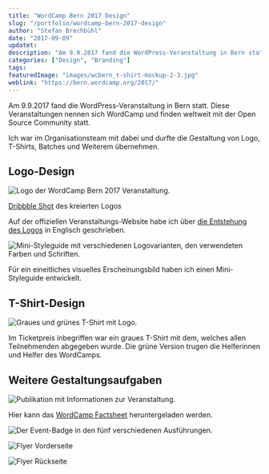 ```yaml
---
title: "WordCamp Bern 2017 Design"
slug: "/portfolio/wordcamp-bern-2017-design"
author: "Stefan Brechbühl"
date: "2017-09-09"
updatet:
description: "Am 9.9.2017 fand die WordPress-Veranstaltung in Bern statt. Ich war im Organisationsteam mit dabei und durfte die Gestaltung von Logo, T-Shirts, Batches und Weiterem übernehmen."
categories: ["Design", "Branding"]
tags:
featuredImage: "images/wcbern_t-shirt-mockup-2-3.jpg"
weblink: "https://bern.wordcamp.org/2017/"
---
```

Am 9.9.2017 fand die WordPress-Veranstaltung in Bern statt. Diese Veranstaltungen nennen sich WordCamp und finden weltweit mit der Open Source Community statt.

Ich war im Organisationsteam mit dabei und durfte die Gestaltung von Logo, T-Shirts, Batches und Weiterem übernehmen.

## Logo-Design

![Logo der WordCamp Bern 2017 Veranstaltung.](images/wordcampbern2017_logo.jpg)

[Dribbble Shot](https://dribbble.com/shots/4264624-WordCamp-Bern-2017) des kreierten Logos

Auf der offiziellen Veranstaltungs-Website habe ich über [die Entstehung des Logos](https://2017.bern.wordcamp.org/2017/06/the-story-of-the-wordcamp-bern-logo/) in Englisch geschrieben.

![Mini-Styleguide mit verschiedenen Logovarianten, den verwendeten Farben und Schriften.](images/cd_wcbern.jpg "Logos, Farben und Typografie")

Für ein eineitliches visuelles Erscheinungsbild haben ich einen Mini-Styleguide entwickelt.

## T-Shirt-Design

![Graues und grünes T-Shirt mit Logo.](images/wcbern_t-shirt-mockup-2-3.jpg "Mockup des T-Shirt-Designs")

Im Ticketpreis inbegriffen war ein graues T-Shirt mit dem, welches allen Teilnehmenden abgegeben wurde. Die grüne Version trugen die Helferinnen und Helfer des WordCamps.

## Weitere Gestaltungsaufgaben

![Publikation mit Informationen zur Veranstaltung.](images/mockup_factsheet_wcbrn.jpg "WordCamp Factsheet, welches im Vorfeld veröffentlicht wurde.")

Hier kann das [WordCamp Factsheet](https://2017.bern.wordcamp.org/files/2017/04/factsheet_wcbern.pdf) heruntergeladen werden.

![Der Event-Badge in den fünf verschiedenen Ausführungen.](images/say-hi.png "Badges in den verschiedenen Ausführungen. Wer bei der Anmeldung angab das erste Mal an einem WordCamp teilzunehmen, hatte die Markierung «Say hi!».")

![](images/flyera6_wcbrn.jpg "Flyer Vorderseite")

![](images/flyera6_wcbrn2.jpg "Flyer Rückseite")
